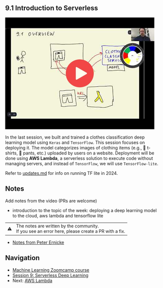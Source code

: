 
## 9.1 Introduction to Serverless

<a href="https://www.youtube.com/watch?v=JLIVwIsU6RA&list=PL3MmuxUbc_hIhxl5Ji8t4O6lPAOpHaCLR"><img src="images/thumbnail-9-01.jpg"></a>

In the last session, we built and trained a clothes classification deep learning model using `Keras` and `TensorFlow`. This session focuses on deploying it. The model categorizes images of clothing items (e.g., 👕 t-shirts, 👖 pants, etc.) uploaded by users on a website. Deployment will be done using **AWS Lambda**, a serverless solution to execute code without managing servers, and instead of `TensorFlow`, we will use `TensorFlow-lite`.

Refer to [updates.md](updates.md) for info on running TF lite
in 2024. 


## Notes

Add notes from the video (PRs are welcome)

* introduction to the topic of the week: deploying a deep learning model to the cloud, aws lambda and tensorflow lite

<table>
   <tr>
      <td>⚠️</td>
      <td>
         The notes are written by the community. <br>
         If you see an error here, please create a PR with a fix.
      </td>
   </tr>
</table>

* [Notes from Peter Ernicke](https://knowmledge.com/2023/11/30/ml-zoomcamp-2023-serverless-part-1/)

## Navigation

* [Machine Learning Zoomcamp course](../)
* [Session 9: Serverless Deep Learning](./)
* Next: [AWS Lambda](02-aws-lambda.md)
